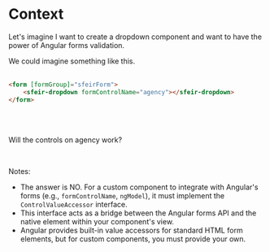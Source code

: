 <!-- .slide: class="with-code inconsolata" -->
# Context

Let's imagine I want to create a dropdown component and want to have the power of Angular forms validation.
<br/>

We could imagine something like this.
<br/><br/>

```html
<form [formGroup]="sfeirForm">
    <sfeir-dropdown formControlName="agency"></sfeir-dropdown>
</form>
```
<!-- .element: class="big-code" -->
<br/><br/>

Will the controls on agency work?
<!-- .element: class="important center" -->
<br/>

Notes:
- The answer is NO. For a custom component to integrate with Angular's forms (e.g., `formControlName`, `ngModel`), it must implement the `ControlValueAccessor` interface.
- This interface acts as a bridge between the Angular forms API and the native element within your component's view.
- Angular provides built-in value accessors for standard HTML form elements, but for custom components, you must provide your own.
